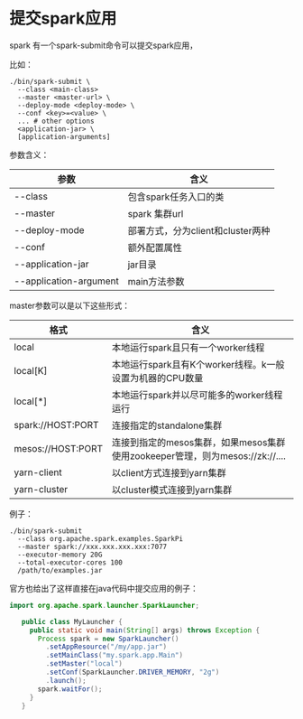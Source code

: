 # 提交spark应用

spark 有一个spark-submit命令可以提交spark应用，

比如：

```
./bin/spark-submit \
  --class <main-class>
  --master <master-url> \
  --deploy-mode <deploy-mode> \
  --conf <key>=<value> \
  ... # other options
  <application-jar> \
  [application-arguments]
```

参数含义：

| 参数 | 含义|
| -- | -- |
| --class | 包含spark任务入口的类 |
| --master | spark 集群url |
| --deploy-mode | 部署方式，分为client和cluster两种 |
| --conf | 额外配置属性 |
| --application-jar | jar目录 |
| --application-argument | main方法参数 |


master参数可以是以下这些形式：

| 格式 | 含义 |
| -- | -- |
| local | 本地运行spark且只有一个worker线程 |
| local[K] | 本地运行spark且有K个worker线程。k一般设置为机器的CPU数量 | 
| local[*] | 本地运行spark并以尽可能多的worker线程运行 | 
| spark://HOST:PORT | 连接指定的standalone集群 | 
| mesos://HOST:PORT | 连接到指定的mesos集群，如果mesos集群使用zookeeper管理，则为mesos://zk://.... | 
| yarn-client | 以client方式连接到yarn集群 | 
| yarn-cluster | 以cluster模式连接到yarn集群 | 

例子：

```
./bin/spark-submit 
  --class org.apache.spark.examples.SparkPi 
  --master spark://xxx.xxx.xxx.xxx:7077 
  --executor-memory 20G 
  --total-executor-cores 100 
  /path/to/examples.jar 
```

官方也给出了这样直接在java代码中提交应用的例子：

```Java
import org.apache.spark.launcher.SparkLauncher;

   public class MyLauncher {
     public static void main(String[] args) throws Exception {
       Process spark = new SparkLauncher()
         .setAppResource("/my/app.jar")
         .setMainClass("my.spark.app.Main")
         .setMaster("local")
         .setConf(SparkLauncher.DRIVER_MEMORY, "2g")
         .launch();
       spark.waitFor();
     }
   }
```